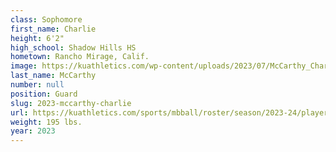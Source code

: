 ```yaml
---
class: Sophomore
first_name: Charlie
height: 6'2"
high_school: Shadow Hills HS
hometown: Rancho Mirage, Calif.
image: https://kuathletics.com/wp-content/uploads/2023/07/McCarthy_Charlie_2023-600x400.jpg
last_name: McCarthy
number: null
position: Guard
slug: 2023-mccarthy-charlie
url: https://kuathletics.com/sports/mbball/roster/season/2023-24/player/charlie-mccarthy/
weight: 195 lbs.
year: 2023
---
```

